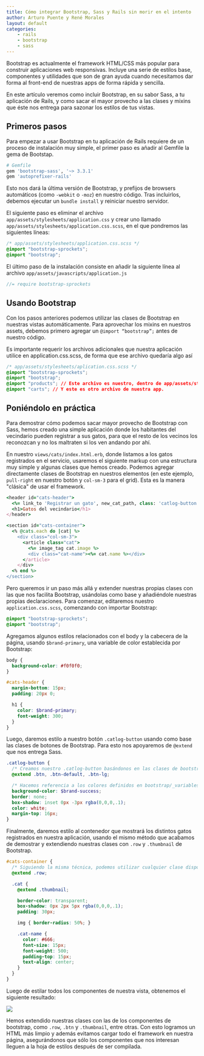 ```yaml
---
title: Cómo integrar Bootstrap, Sass y Rails sin morir en el intento
author: Arturo Puente y René Morales
layout: default
categories:
    - rails
    - bootstrap
    - sass
---
```


Bootstrap es actualmente el framework HTML/CSS más popular para construir aplicaciones web responsivas. Incluye una serie de estilos base, componentes y utilidades que son de gran ayuda cuando necesitamos dar forma al front-end de nuestras apps de forma rápida y sencilla.

En este artículo veremos como incluir Bootstrap, en su sabor Sass, a tu aplicación de Rails, y como sacar el mayor provecho a las clases y mixins que éste nos entrega para sazonar los estilos de tus vistas.

## Primeros pasos

Para empezar a usar Bootstrap en tu aplicación de Rails requiere de un proceso de instalación muy simple, el primer paso es añadir al Gemfile la gema de Bootstap.

```ruby
# Gemfile
gem 'bootstrap-sass', '~> 3.3.1'
gem 'autoprefixer-rails'
```

Esto nos dará la última versión de Bootstrap, y prefijos de browsers automáticos (como `-webkit` o `-moz`) en nuestro código. Tras incluirlos, debemos ejecutar un `bundle install` y reiniciar nuestro servidor.

El siguiente paso es eliminar el archivo `app/assets/stylesheets/application.css` y crear uno llamado `app/assets/stylesheets/application.css.scss`, en el que pondremos las siguientes líneas:


```css
/* app/assets/stylesheets/application.css.scss */
@import "bootstrap-sprockets";
@import "bootstrap";
```

El último paso de la instalación consiste en añadir la siguiente línea al archivo `app/assets/javascripts/application.js`

```javascript
//= require bootstrap-sprockets
```
## Usando Bootstrap

Con los pasos anteriores podemos utilizar las clases de Bootstrap en nuestras vistas automáticamente. Para aprovechar los mixins en nuestros assets, debemos primero agregar un `@import “bootstrap”;` antes de nuestro código.

Es importante requerir los archivos adicionales que nuestra aplicación utilice en application.css.scss, de forma que ese archivo quedaría algo así

```css
/* app/assets/stylesheets/aplication.css.scss */
@import "bootstrap-sprockets";
@import "bootstrap";
@import "products"; // Este archivo es nuestro, dentro de app/assets/stylesheets
@import "carts"; // Y este es otro archivo de nuestra app.
```

## Poniéndolo en práctica

Para demostrar cómo podemos sacar mayor provecho de Bootstrap con Sass, hemos creado una simple aplicación donde los habitantes del vecindario pueden registrar a sus gatos, para que el resto de los vecinos los reconozcan y no los maltraten si los ven andando por ahí.

En nuestro ```views/cats/index.html.erb```, donde listamos a los gatos registrados en el servicio, usaremos el siguiente markup con una estructura muy simple y algunas clases que hemos creado. Podemos agregar directamente clases de Bootstrap en nuestros elementos (en este ejemplo, ```pull-right``` en nuestro botón y ```col-sm-3``` para el grid). Esta es la manera "clásica" de usar el framework.

```ruby
<header id="cats-header">
  <%= link_to 'Registrar un gato', new_cat_path, class: 'catlog-button pull-right' %>
  <h1>Gatos del vecindario</h1>
</header>

<section id="cats-container">
  <% @cats.each do |cat| %>
    <div class="col-sm-3">
      <article class="cat">
        <%= image_tag cat.image %>
        <div class="cat-name"><%= cat.name %></div>
      </article>
    </div>
  <% end %>
</section>
```

Pero queremos ir un paso más allá y extender nuestras propias clases con las que nos facilita Bootstrap, usándolas como base y añadiéndole nuestras propias declaraciones. Para comenzar, editaremos nuestro ```application.css.scss```, comenzando con importar Bootstrap:

```scss
@import "bootstrap-sprockets";
@import "bootstrap";
```

Agregamos algunos estilos relacionados con el body y la cabecera de la página, usando ```$brand-primary```, una variable de color establecida por Bootstrap:

```scss
body {
  background-color: #f0f0f0;
}

#cats-header {
  margin-bottom: 15px;
  padding: 20px 0;

  h1 {
    color: $brand-primary;
    font-weight: 300;
  }
}
```

Luego, daremos estilo a nuestro botón ```.catlog-button``` usando como base las clases de botones de Bootstrap. Para esto nos apoyaremos de ```@extend``` que nos entrega Sass.

```scss
.catlog-button {
  /* Creamos nuestro .catlog-button basándonos en las clases de bootstrap/_buttons.css.scss */
  @extend .btn, .btn-default, .btn-lg;

  /* Hacemos referencia a los colores definidos en bootstrap/_variables.css.scss */
  background-color: $brand-success;
  border: none; 
  box-shadow: inset 0px -3px rgba(0,0,0,.1);
  color: white;
  margin-top: 16px;
}
```

Finalmente, daremos estilo al contenedor que mostrará los distintos gatos registrados en nuestra aplicación, usando el mismo método que acabamos de demostrar y extendiendo nuestras clases con ```.row``` y ```.thumbnail``` de Bootstrap.

```scss
#cats-container {
  /* Siguiendo la misma técnica, podemos utilizar cualquier clase disponible en Bootstrap. */
  @extend .row;

  .cat {
    @extend .thumbnail;

    border-color: transparent;
    box-shadow: 0px 2px 5px rgba(0,0,0,.1);
    padding: 30px;

    img { border-radius: 50%; }

    .cat-name {
      color: #666;
      font-size: 15px;
      font-weight: 500;
      padding-top: 15px;
      text-align: center;
    }
  }
}
```

Luego de estilar todos los componentes de nuestra vista, obtenemos el siguiente resultado:

![][1]

Hemos extendido nuestras clases con las de los componentes de bootstrap, como ```.row```, ```.btn``` y ```.thumbnail```, entre otras. Con esto logramos un HTML más limpio y además evitamos cargar todo el framework en nuestra página, asegurándonos que sólo los componentes que nos interesan lleguen a la hoja de estilos después de ser compilada.

[1]: /images/catlog.png
